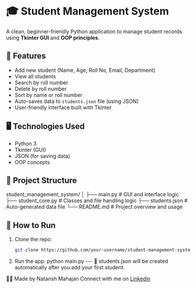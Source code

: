 # 🎓 Student Management System

A clean, beginner-friendly Python application to manage student records using **Tkinter GUI** and **OOP principles**.

## 🧠 Features

- Add new student (Name, Age, Roll No, Email, Department)
- View all students
- Search by roll number
- Delete by roll number
- Sort by name or roll number
- Auto-saves data to `students.json` file (using JSON)
- User-friendly interface built with Tkinter

## 🖥️ Technologies Used

- Python 3
- Tkinter (GUI)
- JSON (for saving data)
- OOP concepts

## 📂 Project Structure

student_management_system/
│
├── main.py # GUI and interface logic
├── student_core.py # Classes and file handling logic
├── students.json # Auto-generated data file
└── README.md # Project overview and usage

## 🚀 How to Run

1. Clone the repo:
   ```bash
   git clone https://github.com/your-username/student-management-system.git
2. Run the app: python main.py --- 💾 students.json will be created automatically after you add your first student.

🧑‍💻 Made by
Natansh Mahajan
Connect with me on [Linkedin](https://www.linkedin.com/in/natansh-mahajan-287b19316/)
